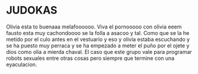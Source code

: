 # JUDOKAS
Olivia esta to buenaaa melafoooooo. Viva el pornooooo con olivia eeem fausto esta muy cachondoooo se la folla a asacoo y tal. Como que se la he metido por el culo antes en el vestuario y eso y olivia estaba escuchando y se ha puesto muy perraca y se ha empezado a meter el puño por el ojete y dios como olia a mierda chaval. El caso que este grupo vale para programar robots sexuales entre otras cosas pero siempre que termine con una eyaculacion.
